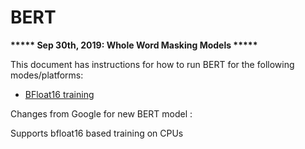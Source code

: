 # BERT

**\*\*\*\*\* Sep 30th, 2019: Whole Word Masking Models \*\*\*\*\***

This document has instructions for how to run BERT for the 
following modes/platforms:
* [BFloat16 training](#training-instructions)

Changes from Google for new BERT model :

Supports bfloat16 based training on CPUs
